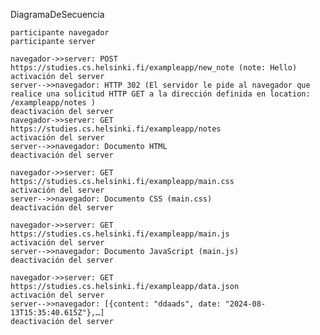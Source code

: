 DiagramaDeSecuencia

    participante navegador
    participante server

    navegador->>server: POST https://studies.cs.helsinki.fi/exampleapp/new_note (note: Hello)
    activación del server
    server-->>navegador: HTTP 302 (El servidor le pide al navegador que realice una solicitud HTTP GET a la dirección definida en location: /exampleapp/notes )
    deactivación del server
    navegador->>server: GET https://studies.cs.helsinki.fi/exampleapp/notes
    activación del server
    server-->>navegador: Documento HTML
    deactivación del server

    navegador->>server: GET https://studies.cs.helsinki.fi/exampleapp/main.css
    activación del server
    server-->>navegador: Documento CSS (main.css)
    deactivación del server

    navegador->>server: GET https://studies.cs.helsinki.fi/exampleapp/main.js
    activación del server
    server-->>navegador: Documento JavaScript (main.js)
    deactivación del server

    navegador->>server: GET https://studies.cs.helsinki.fi/exampleapp/data.json
    activación del server
    server-->>navegador: [{content: "ddaads", date: "2024-08-13T15:35:40.615Z"},…]
    deactivación del server